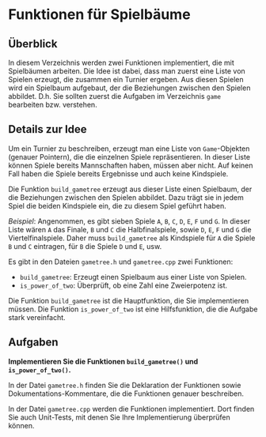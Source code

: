 # Funktionen für Spielbäume

## Überblick

In diesem Verzeichnis werden zwei Funktionen implementiert, die mit Spielbäumen arbeiten.
Die Idee ist dabei, dass man zuerst eine Liste von Spielen erzeugt, die zusammen ein Turnier ergeben.
Aus diesen Spielen wird ein Spielbaum aufgebaut, der die Beziehungen zwischen den Spielen abbildet.
D.h. Sie sollten zuerst die Aufgaben im Verzeichnis `game` bearbeiten bzw. verstehen.

## Details zur Idee

Um ein Turnier zu beschreiben, erzeugt man eine Liste von `Game`-Objekten (genauer Pointern), die die einzelnen Spiele repräsentieren.
In dieser Liste können Spiele bereits Mannschaften haben, müssen aber nicht.
Auf keinen Fall haben die Spiele bereits Ergebnisse und auch keine Kindspiele.

Die Funktion `build_gametree` erzeugt aus dieser Liste einen Spielbaum, der die Beziehungen zwischen den Spielen abbildet.
Dazu trägt sie in jedem Spiel die beiden Kindspiele ein, die zu diesem Spiel geführt haben.

*Beispiel*: Angenommen, es gibt sieben Spiele `A`, `B`, `C`, `D`, `E`, `F` und `G`.
In dieser Liste wären `A` das Finale, `B` und `C` die Halbfinalspiele, sowie `D`, `E`, `F` und `G` die Viertelfinalspiele.
Daher muss `build_gametree` als Kindspiele für `A` die Spiele `B` und `C` eintragen, für `B` die Spiele `D` und `E`, usw.

Es gibt in den Dateien `gametree.h` und `gametree.cpp` zwei Funktionen:

* `build_gametree`: Erzeugt einen Spielbaum aus einer Liste von Spielen.
* `is_power_of_two`: Überprüft, ob eine Zahl eine Zweierpotenz ist.

Die Funktion `build_gametree` ist die Hauptfunktion, die Sie implementieren müssen.
Die Funktion `is_power_of_two` ist eine Hilfsfunktion, die die Aufgabe stark vereinfacht.

## Aufgaben

**Implementieren Sie die Funktionen `build_gametree()` und `is_power_of_two()`.**

In der Datei `gametree.h` finden Sie die Deklaration der Funktionen
sowie Dokumentations-Kommentare, die die Funktionen genauer beschreiben.

In der Datei `gametree.cpp` werden die Funktionen implementiert.
Dort finden Sie auch Unit-Tests, mit denen Sie Ihre Implementierung überprüfen können.
